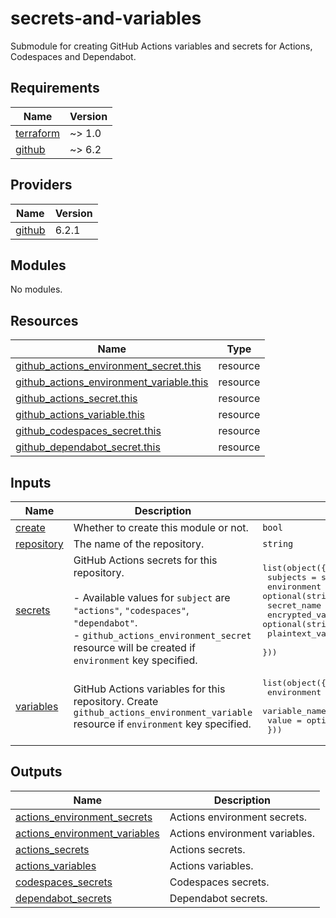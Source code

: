 # secrets-and-variables

Submodule for creating GitHub Actions variables and secrets for Actions, Codespaces and Dependabot.

<!-- BEGIN_TF_DOCS -->
## Requirements

| Name | Version |
|------|---------|
| <a name="requirement_terraform"></a> [terraform](#requirement\_terraform) | ~> 1.0 |
| <a name="requirement_github"></a> [github](#requirement\_github) | ~> 6.2 |

## Providers

| Name | Version |
|------|---------|
| <a name="provider_github"></a> [github](#provider\_github) | 6.2.1 |

## Modules

No modules.

## Resources

| Name | Type |
|------|------|
| [github_actions_environment_secret.this](https://registry.terraform.io/providers/integrations/github/latest/docs/resources/actions_environment_secret) | resource |
| [github_actions_environment_variable.this](https://registry.terraform.io/providers/integrations/github/latest/docs/resources/actions_environment_variable) | resource |
| [github_actions_secret.this](https://registry.terraform.io/providers/integrations/github/latest/docs/resources/actions_secret) | resource |
| [github_actions_variable.this](https://registry.terraform.io/providers/integrations/github/latest/docs/resources/actions_variable) | resource |
| [github_codespaces_secret.this](https://registry.terraform.io/providers/integrations/github/latest/docs/resources/codespaces_secret) | resource |
| [github_dependabot_secret.this](https://registry.terraform.io/providers/integrations/github/latest/docs/resources/dependabot_secret) | resource |

## Inputs

| Name | Description | Type | Default | Required |
|------|-------------|------|---------|:--------:|
| <a name="input_create"></a> [create](#input\_create) | Whether to create this module or not. | `bool` | `true` | no |
| <a name="input_repository"></a> [repository](#input\_repository) | The name of the repository. | `string` | n/a | yes |
| <a name="input_secrets"></a> [secrets](#input\_secrets) | GitHub Actions secrets for this repository.<br><br>- Available values for `subject` are `"actions"`, `"codespaces"`, `"dependabot"`.<br>- `github_actions_environment_secret` resource will be created if `environment` key specified. | <pre>list(object({<br>    subjects        = set(string)<br>    environment     = optional(string)<br>    secret_name     = string<br>    encrypted_value = optional(string)<br>    plaintext_value = optional(string)<br>  }))</pre> | `[]` | no |
| <a name="input_variables"></a> [variables](#input\_variables) | GitHub Actions variables for this repository. Create `github_actions_environment_variable` resource if `environment` key specified. | <pre>list(object({<br>    environment   = optional(string)<br>    variable_name = string<br>    value         = optional(string)<br>  }))</pre> | `[]` | no |

## Outputs

| Name | Description |
|------|-------------|
| <a name="output_actions_environment_secrets"></a> [actions\_environment\_secrets](#output\_actions\_environment\_secrets) | Actions environment secrets. |
| <a name="output_actions_environment_variables"></a> [actions\_environment\_variables](#output\_actions\_environment\_variables) | Actions environment variables. |
| <a name="output_actions_secrets"></a> [actions\_secrets](#output\_actions\_secrets) | Actions secrets. |
| <a name="output_actions_variables"></a> [actions\_variables](#output\_actions\_variables) | Actions variables. |
| <a name="output_codespaces_secrets"></a> [codespaces\_secrets](#output\_codespaces\_secrets) | Codespaces secrets. |
| <a name="output_dependabot_secrets"></a> [dependabot\_secrets](#output\_dependabot\_secrets) | Dependabot secrets. |
<!-- END_TF_DOCS -->
